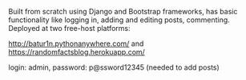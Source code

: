 Built from scratch using Django and Bootstrap frameworks, has basic functionality like logging in, adding and editing posts, commenting. Deployed at two free-host platforms:

http://batur1n.pythonanywhere.com/ and https://randomfactsblog.herokuapp.com/

login: admin, password: p@ssword12345 (needed to add posts)
